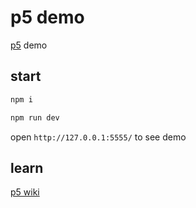 # p5 demo

[p5](https://p5js.org/) demo

## start
```bash
npm i

npm run dev
```

open `http://127.0.0.1:5555/` to see demo

## learn

[p5 wiki](https://github.com/processing/p5.js/wiki)